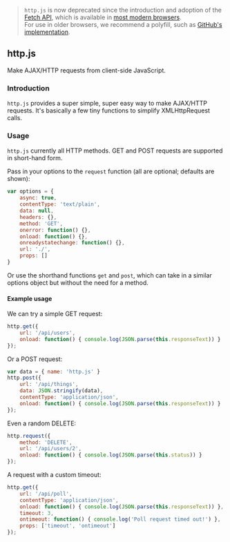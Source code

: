 > `http.js` is now deprecated since the introduction and adoption of the [Fetch API](https://developer.mozilla.org/en/docs/Web/API/Fetch_API), which is available in [most modern browsers](http://caniuse.com/#feat=fetch).  
> For use in older browsers, we recommend a polyfill, such as [GitHub's implementation](https://github.com/github/fetch).

## http.js

Make AJAX/HTTP requests from client-side JavaScript.

### Introduction

`http.js` provides a super simple, super easy way to make AJAX/HTTP requests. It's basically a few tiny functions to simplify XMLHttpRequest calls.

### Usage

`http.js` currently all HTTP methods. GET and POST requests are supported in short-hand form.

Pass in your options to the `request` function (all are optional; defaults are shown):
```javascript
var options = {
    async: true,
    contentType: 'text/plain',
    data: null,
    headers: {},
    method: 'GET',
    onerror: function() {},
    onload: function() {},
    onreadystatechange: function() {},
    url: './',
    props: []
}
```

Or use the shorthand functions `get` and `post`, which can take in a similar options object but without the need for a method.

#### Example usage

We can try a simple GET request:
```javascript
http.get({
    url: '/api/users',
    onload: function() { console.log(JSON.parse(this.responseText)) }
});
```

Or a POST request:
```javascript
var data = { name: 'http.js' }
http.post({
    url: '/api/things',
    data: JSON.stringify(data),
    contentType: 'application/json',
    onload: function() { console.log(JSON.parse(this.responseText)) }
});
```

Even a random DELETE:
```javascript
http.request({
    method: 'DELETE',
    url: '/api/users/2',
    onload: function() { console.log(JSON.parse(this.status)) }
});
```

A request with a custom timeout:
```javascript
http.get({
    url: '/api/poll',
    contentType: 'application/json',
    onload: function() { console.log(JSON.parse(this.responseText)) },
    timeout: 3,
    ontimeout: function() { console.log('Poll request timed out!') },
    props: ['timeout', 'ontimeout']
});
```
